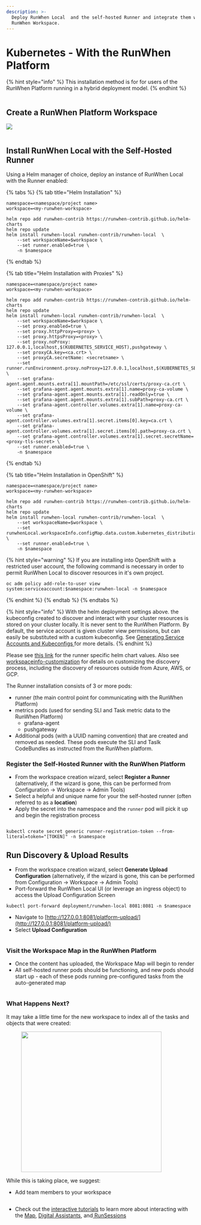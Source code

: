 ```yaml
---
description: >-
  Deploy RunWhen Local  and the self-hosted Runner and integrate them with a
  RunWhen Workspace.
---
```


# Kubernetes - With the RunWhen Platform

{% hint style="info" %}
This installation method is for for users of the RunWhen Platform running in a hybrid deployment model.
{% endhint %}

<figure><img src="../../../.gitbook/assets/flow (2).png" alt=""><figcaption></figcaption></figure>

## Create a RunWhen Platform Workspace

[![](../../../.gitbook/assets/login\_create\_workspace.png)](https://app.beta.runwhen.com/?addWorkspace=true%3C)

<figure><img src="../../../.gitbook/assets/image (9).png" alt=""><figcaption></figcaption></figure>

## Install RunWhen Local with the Self-Hosted Runner

Using a Helm manager of choice, deploy an instance of RunWhen Local with the Runner enabled:

{% tabs %}
{% tab title="Helm Installation" %}
```
namespace=<namespace/project name>
workspace=<my-runwhen-workspace>

helm repo add runwhen-contrib https://runwhen-contrib.github.io/helm-charts
helm repo update
helm install runwhen-local runwhen-contrib/runwhen-local  \
	--set workspaceName=$workspace \
	--set runner.enabled=true \
	-n $namespace
```
{% endtab %}

{% tab title="Helm Installation with Proxies" %}
```
namespace=<namespace/project name>
workspace=<my-runwhen-workspace>

helm repo add runwhen-contrib https://runwhen-contrib.github.io/helm-charts
helm repo update
helm install runwhen-local runwhen-contrib/runwhen-local  \
	--set workspaceName=$workspace \
	--set proxy.enabled=true \
	--set proxy.httpProxy=<proxy> \
	--set proxy.httpsProxy=<proxy> \
	--set proxy.noProxy: 127.0.0.1,localhost,$(KUBERNETES_SERVICE_HOST),pushgateway \
	--set proxyCA.key=<ca.crt> \
	--set proxyCA.secretName: <secretname> \
	--set runner.runEnvironment.proxy.noProxy=127.0.0.1,localhost,$(KUBERNETES_SERVICE_HOST),pushgateway \
	--set grafana-agent.agent.mounts.extra[1].mountPath=/etc/ssl/certs/proxy-ca.crt \
	--set grafana-agent.agent.mounts.extra[1].name=proxy-ca-volume \
	--set grafana-agent.agent.mounts.extra[1].readOnly=true \
	--set grafana-agent.agent.mounts.extra[1].subPath=proxy-ca.crt \
	--set grafana-agent.controller.volumes.extra[1].name=proxy-ca-volume \
	--set grafana-agent.controller.volumes.extra[1].secret.items[0].key=ca.crt \
	--set grafana-agent.controller.volumes.extra[1].secret.items[0].path=proxy-ca.crt \
	--set grafana-agent.controller.volumes.extra[1].secret.secretName=<proxy-tls-secret> \
	--set runner.enabled=true \
	-n $namespace
```
{% endtab %}

{% tab title="Helm Installation in OpenShift" %}
```
namespace=<namespace/project name>
workspace=<my-runwhen-workspace>

helm repo add runwhen-contrib https://runwhen-contrib.github.io/helm-charts
helm repo update
helm install runwhen-local runwhen-contrib/runwhen-local  \
	--set workspaceName=$workspace \
	--set runwhenLocal.workspaceInfo.configMap.data.custom.kubernetes_distribution_binary=oc \
	--set runner.enabled=true \
	-n $namespace
```

{% hint style="warning" %}
If you are installing into OpenShift with a restricted user account, the following command is necessary in order to permit RunWhen Local to discover resources in it's own project.

```
oc adm policy add-role-to-user view system:serviceaccount:$namespace:runwhen-local -n $namespace
```
{% endhint %}
{% endtab %}
{% endtabs %}

{% hint style="info" %}
With the helm deployment settings above. the kubeconfig created to discover and interact with your cluster resources is stored on your cluster locally. It is never sent to the RunWhen Platform. By default, the service account is given cluster view permissions, but can easily be substituted with a custom kubeconfig. See [Generating Service Accounts and Kubeconfigs ](https://docs.runwhen.com/public/runwhen-platform/guides/kubernetes-environments/generating-service-accounts-and-kubeconfigs)for more details.
{% endhint %}

Please see [this link](https://github.com/runwhen-contrib/helm-charts/blob/main/charts/runwhen-local/values.yaml) for the runner specific helm chart values. Also see [workspaceinfo-customization](../../user\_guide-advanced\_configuration/workspaceinfo-customization/ "mention") for details on customizing the discovery process, including the discovery of resources outside from Azure, AWS, or GCP.

The Runner installation consists of 3 or more pods:

* runner (the main control point for communicating with the RunWhen Platform)
* metrics pods (used for sending SLI and Task metric data to the RunWhen Platform)
  * grafana-agent
  * pushgateway
* Additional pods (with a UUID naming convention) that are created and removed as needed. These pods execute the SLI and Taslk CodeBundles as instructed from the RunWhen platform.

### Register the Self-Hosted Runner with the RunWhen Platform

* From the workspace creation wizard, select **Register a Runner** (alternatively, if the wizard is gone, this can be performed from Configuration -> Workspace -> Admin Tools)
* Select a helpful and unique name for your the self-hosted runner (often referred to as a **location**)
* Apply the secret into the namespace and the `runner` pod will pick it up and begin the registration process

<figure><img src="../../../.gitbook/assets/image (10).png" alt=""><figcaption></figcaption></figure>

```
kubectl create secret generic runner-registration-token --from-literal=token="[TOKEN]" -n $namespace
```

## Run Discovery & Upload Results

* From the workspace creation wizard, select **Generate Upload Configuration** (alternatively, if the wizard is gone, this can be performed from Configuration -> Workspace -> Admin Tools)
* Port-forward the RunWhen Local UI (or leverage an ingress object) to access the Upload Configuration Screen

```
kubectl port-forward deployment/runwhen-local 8081:8081 -n $namespace
```

* Navigate to [http://127.0.0.1:8081/platform-upload/](http://127.0.0.1:8081/platform-upload/)
* Select **Upload Configuration**

<figure><img src="../../../.gitbook/assets/image (11).png" alt=""><figcaption></figcaption></figure>

### Visit the Workspace Map in the RunWhen Platform

* Once the content has uploaded, the Workspace Map will begin to render
* All self-hosted runner pods should be functioning, and new pods should start up - each of these pods running pre-configured tasks from the auto-generated map

<figure><img src="../../../.gitbook/assets/image (12).png" alt=""><figcaption></figcaption></figure>

### What Happens Next?

It may take a little time for the new workspace to index all of the tasks and objects that were created:

<figure><img src="../../../.gitbook/assets/image (14).png" alt="" width="375"><figcaption></figcaption></figure>

While this is taking place, we suggest:

* Add team members to your workspace

<figure><img src="../../../.gitbook/assets/image (19).png" alt=""><figcaption></figcaption></figure>

* Check out the [interactive tutorials](https://docs.runwhen.com/public/runwhen-platform/tutorials) to learn more about interacting with the [Map](https://docs.runwhen.com/public/runwhen-platform/feature-overview/maps), [Digital Assistants](https://docs.runwhen.com/public/runwhen-platform/terms-and-concepts#digital-assistant)[,](https://docs.runwhen.com/public/runwhen-platform/feature-overview/digital-assistants) and[ RunSessions](https://docs.runwhen.com/public/runwhen-platform/feature-overview/runsessions)

<figure><img src="../../../.gitbook/assets/image (18).png" alt=""><figcaption></figcaption></figure>
